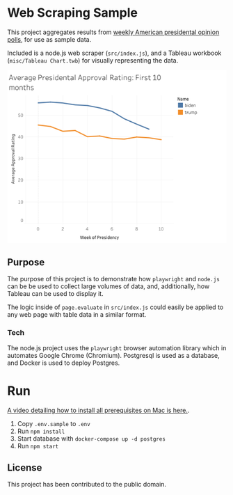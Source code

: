 # Web Scraping Sample

This project aggregates results from [weekly American presidental opinion polls](https://realclearpolitics.com), for use as sample data.

Included is a node.js web scraper (`src/index.js`), and a Tableau workbook (`misc/Tableau Chart.twb`) for visually representing the data.

 ![Chart](./misc/chart.png)

## Purpose

The purpose of this project is to demonstrate how `playwright` and `node.js` can be be used  to collect large volumes of data, and, additionally, how Tableau can be used to display it.

The logic inside of `page.evaluate` in `src/index.js` could easily be applied to any web page with table data in a similar format.

### Tech 

The node.js project uses the `playwright` browser automation library which in automates Google Chrome (Chromium). Postgresql is used as a database, and Docker is used to deploy Postgres.

# Run

[A video detailing how to install all prerequisites on Mac is here.](https://youtu.be/WMfV3psBc7k).

1. Copy `.env.sample` to `.env`
2. Run `npm install`
3. Start database with `docker-compose up -d postgres`
4. Run `npm start`

## License

This project has been contributed to the public domain.
